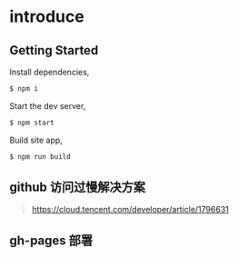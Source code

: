 # introduce

## Getting Started

Install dependencies,

```bash
$ npm i
```

Start the dev server,

```bash
$ npm start
```

Build site app,

```bash
$ npm run build
```

## github 访问过慢解决方案

> https://cloud.tencent.com/developer/article/1796631

## gh-pages 部署

>
